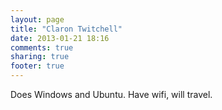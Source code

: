 ```yaml
---
layout: page
title: "Claron Twitchell"
date: 2013-01-21 18:16
comments: true
sharing: true
footer: true
---
```


Does Windows and Ubuntu.  Have wifi, will travel.